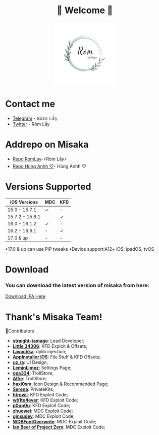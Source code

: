 <h1 align="center">🌸 Welcome 🌸</h1>
<p align="center"> 
 <img src="https://github.com/Trickbox0411/MDC-KFD/raw/main/Avt.png" alt="Avt" width="Avt" height="200"/> 
<p/>
  
# Contact me
- [Telegram](https://t.me/romlayvn) - ℝ𝕠̀𝕞 𝕃𝕒̂̀𝕪
- [Twitter](https://x.com/romlayvn?s=21) - Ròm Lầy

# Addrepo on Misaka
- [Repo RomLay](https://tinyurl.com/romlayvn)-⚡️Ròm Lầy⚡️
- [Repo Hùng Anhh ♡](https://tinyurl.com/3yccwxet)- Hùng Anhh ♡

# Versions Supported

| iOS Versions | MDC | KFD |
| - | - | - |
| 15.0 - 15.7.1 | ✓ | - |
| 15.7.2 - 15.8.1 | - | ✓ |
| 16.0 - 16.1.2 | ✓ | - |
| 16.2 - 16.6.1 | - | ✓ |
| 17.0 & up | - | - |

•17.0 & up can use PiP tweaks
•Device support:A12+ iOS; ipadOS; tvOS
# Download
<h3>You can download the latest version of misaka from here:</h3>

[Download IPA Here](https://github.com/straight-tamago/misaka/releases/latest)

# Thank's Misaka Team!

🎼Contributors
- [**straight-tamago**](https://twitter.com/straight_tamago): Lead Developer;
- [**Little 34306**](https://twitter.com/Little_34306): KFD Exploit & Offsets;
- [**Lavochka**](https://twitter.com/lavochka04): dylib injection;
- [**AppInstaller iOS**](https://twitter.com/AppInstalleriOS): File Stuff & KFD Offsets;
- [**uz.ra**](https://twitter.com/ChromiumCandy): UI Design;
- [**LeminLimez**](https://twitter.com/LeminLimez): Settings Page;
- [**opa334**](https://x.com/opa334dev): TrollStore;
- [**Alfie**](https://github.com/alfiecg24): TrollStore;
- [**haxi0sm**](https://twitter.com/haxi0sm): Icon Design & Recommended Page;
- [**Serena**](https://twitter.com/CoreSerena): PrivateKits;
- [**htrowii**](https://twitter.com/htrowii): KFD Exploit Code;
- [**wh1te4ever**](https://twitter.com/wh1te4ever): KFD Exploit Code;
- [**p0up0u**](https://twitter.com/_p0up0u_): KFD Exploit Code;
- [**zhuowei**](https://twitter.com/zhuowei): MDC Exploit Code;
- [**ginsudev**](https://twitter.com/ginsudev): MDC Exploit Code;
- [**WDBFontOverwrite**](https://github.com/ginsudev/CVE-2022-46689): MDC Exploit Code;
- [**Ian Beer of Project Zero**](https://twitter.com/i41nbeer): MDC Exploit Code;